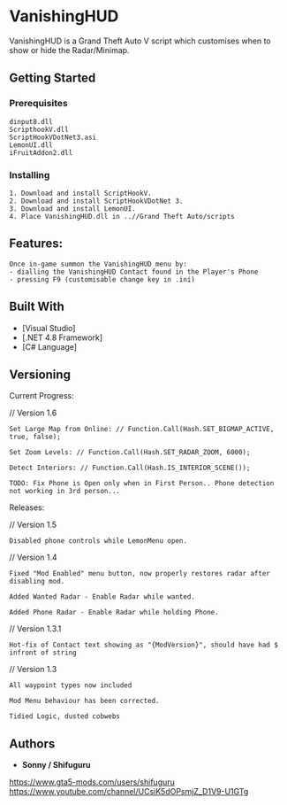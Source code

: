 # VanishingHUD

VanishingHUD is a Grand Theft Auto V script which customises when to show or hide the Radar/Minimap. 

## Getting Started

### Prerequisites
```
dinput8.dll
ScripthookV.dll
ScriptHookVDotNet3.asi
LemonUI.dll
iFruitAddon2.dll
```

### Installing
```
1. Download and install ScriptHookV.
2. Download and install ScriptHookVDotNet 3.
3. Download and install LemonUI.
4. Place VanishingHUD.dll in ..//Grand Theft Auto/scripts
```

## Features: 
```
Once in-game summon the VanishingHUD menu by:
- dialling the VanishingHUD Contact found in the Player's Phone
- pressing F9 (customisable change key in .ini)
```

## Built With

* [Visual Studio]
* [.NET 4.8 Framework]
* [C# Language]

## Versioning

Current Progress: 

// Version 1.6 
```
Set Large Map from Online: // Function.Call(Hash.SET_BIGMAP_ACTIVE, true, false);

Set Zoom Levels: // Function.Call(Hash.SET_RADAR_ZOOM, 6000);

Detect Interiors: // Function.Call(Hash.IS_INTERIOR_SCENE());

TODO: Fix Phone is Open only when in First Person.. Phone detection not working in 3rd person... 
```
Releases: 

// Version 1.5
```
Disabled phone controls while LemonMenu open. 
```


// Version 1.4 
```
Fixed "Mod Enabled" menu button, now properly restores radar after disabling mod. 

Added Wanted Radar - Enable Radar while wanted.

Added Phone Radar - Enable Radar while holding Phone.
```
 
// Version 1.3.1 
```
Hot-fix of Contact text showing as "{ModVersion}", should have had $ infront of string
```

// Version 1.3
```
All waypoint types now included 

Mod Menu behaviour has been corrected. 

Tidied Logic, dusted cobwebs 
```

## Authors

* **Sonny / Shifuguru**

https://www.gta5-mods.com/users/shifuguru
https://www.youtube.com/channel/UCsiK5dOPsmjZ_D1V9-U1GTg




